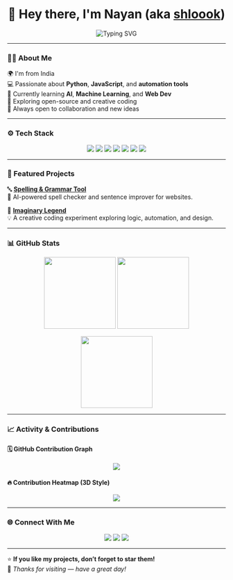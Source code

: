 <h1 align="center">👋 Hey there, I'm Nayan (aka <a href="https://github.com/shloook">shloook</a>)</h1>

<p align="center">
  <img src="https://readme-typing-svg.herokuapp.com?font=Fira+Code&pause=1000&color=00C2FF&center=true&vCenter=true&width=440&lines=Developer+%7C+Learner+%7C+Creator;I+Love+Building+Cool+Projects!;Open+Source+%26+Automation+Fan!" alt="Typing SVG" />
</p>

---

### 🧑‍💻 About Me

🌍 I'm from India  
💻 Passionate about **Python**, **JavaScript**, and **automation tools**  
🧠 Currently learning **AI**, **Machine Learning**, and **Web Dev**  
🚀 Exploring open-source and creative coding  
💬 Always open to collaboration and new ideas  

---

### ⚙️ Tech Stack

<p align="center">
  <img src="https://img.shields.io/badge/Python-3776AB?style=for-the-badge&logo=python&logoColor=white" />
  <img src="https://img.shields.io/badge/JavaScript-F7DF1E?style=for-the-badge&logo=javascript&logoColor=black" />
  <img src="https://img.shields.io/badge/HTML5-E34F26?style=for-the-badge&logo=html5&logoColor=white" />
  <img src="https://img.shields.io/badge/CSS3-1572B6?style=for-the-badge&logo=css3&logoColor=white" />
  <img src="https://img.shields.io/badge/Node.js-43853D?style=for-the-badge&logo=node.js&logoColor=white" />
  <img src="https://img.shields.io/badge/Flask-000000?style=for-the-badge&logo=flask&logoColor=white" />
  <img src="https://img.shields.io/badge/React-61DAFB?style=for-the-badge&logo=react&logoColor=black" />
</p>

---

### 📂 Featured Projects

🔤 [**Spelling & Grammar Tool**](https://github.com/shloook/scaling-octo-winner)  
🧠 AI-powered spell checker and sentence improver for websites.  

🌌 [**Imaginary Legend**](https://github.com/shloook/imaginary-legend)  
💡 A creative coding experiment exploring logic, automation, and design.

---

### 📊 GitHub Stats

<p align="center">
  <img src="https://github-readme-stats.vercel.app/api?username=shloook&show_icons=true&theme=tokyonight" height="165" />
  <img src="https://github-readme-stats.vercel.app/api/top-langs/?username=shloook&layout=compact&theme=tokyonight" height="165" />
</p>

<p align="center">
  <img src="https://github-readme-streak-stats.herokuapp.com/?user=shloook&theme=tokyonight" height="165" />
</p>

---

### 📈 Activity & Contributions

#### 🗓️ GitHub Contribution Graph
<p align="center">
  <img src="https://github-readme-activity-graph.vercel.app/graph?username=shloook&theme=tokyo-night" />
</p>

#### 🔥 Contribution Heatmap (3D Style)
<p align="center">
  <img src="https://github.com/shloook/shloook/blob/output/github-contribution-grid-snake.svg" />
</p>

---

### 🌐 Connect With Me

<p align="center">
  <a href="mailto:your-email@example.com"><img src="https://img.shields.io/badge/Email-D14836?style=for-the-badge&logo=gmail&logoColor=white" /></a>
  <a href="https://linkedin.com/in/your-linkedin"><img src="https://img.shields.io/badge/LinkedIn-0077B5?style=for-the-badge&logo=linkedin&logoColor=white" /></a>
  <a href="https://github.com/shloook"><img src="https://img.shields.io/badge/GitHub-100000?style=for-the-badge&logo=github&logoColor=white" /></a>
</p>

---

⭐ **If you like my projects, don’t forget to star them!**  
💬 _Thanks for visiting — have a great day!_
